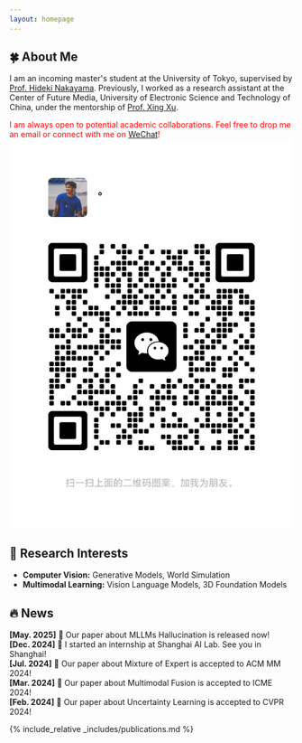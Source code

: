 ```yaml
---
layout: homepage
---
```


## 🍀 About Me

I am an incoming master's student at the University of Tokyo, supervised by [Prof. Hideki Nakayama](https://scholar.google.com/citations?user=lZAYGJoAAAAJ&hl=ja). Previously, I worked as a research assistant at the Center of Future Media, University of Electronic Science and Technology of China, under the mentorship of [Prof. Xing Xu](https://interxuxing.github.io/).

<span style="color: red;">
I am always open to potential academic collaborations. Feel free to drop me an email or connect with me on
<a href="#"
   onmouseover="document.getElementById('wechat-qr').style.display='block';"
   onmouseout="document.getElementById('wechat-qr').style.display='none';">
   WeChat</a>!
</span>

<img id="wechat-qr" src="/assets/img/wechat.png" alt="WeChat QR">

## 🔬 Research Interests

- **Computer Vision:** Generative Models, World Simulation
- **Multimodal Learning:** Vision Language Models, 3D Foundation Models

<!-- ## 🔥 News

- **[Jul. 2024]** Our paper about Mixture of Expert is accepted to ACM MM 2024.
- **[Mar. 2024]** Our paper about Multimodal Fusion is accepted to ICME 2024.
- **[Feb. 2024]** Our paper about Uncertainty Learning is accepted to CVPR 2024. -->

<h2>🔥 News</h2>
<div class="news-scroll-box">
  <div class="news-item"><strong>[May. 2025]</strong> 🌻 Our paper about MLLMs Hallucination is released now!</div>
  <div class="news-item"><strong>[Dec. 2024]</strong> 🌻 I started an internship at Shanghai AI Lab. See you in Shanghai!</div>  
  <div class="news-item"><strong>[Jul. 2024]</strong> 🌻 Our paper about Mixture of Expert is accepted to ACM MM 2024!</div>
  <div class="news-item"><strong>[Mar. 2024]</strong> 🌻 Our paper about Multimodal Fusion is accepted to ICME 2024!</div>
  <div class="news-item"><strong>[Feb. 2024]</strong> 🌻 Our paper about Uncertainty Learning is accepted to CVPR 2024!</div>
  <!-- 可继续添加更多新闻 -->
</div>

{% include_relative _includes/publications.md %}

<!-- ## Experience

### [Center of Future Media, University of Electronic Science and Technology of China](https://cfm.uestc.edu.cn/index)

- **Research Assistant**
- **Mentor:** [Prof. Xing Xu](https://interxuxing.github.io/) -->
